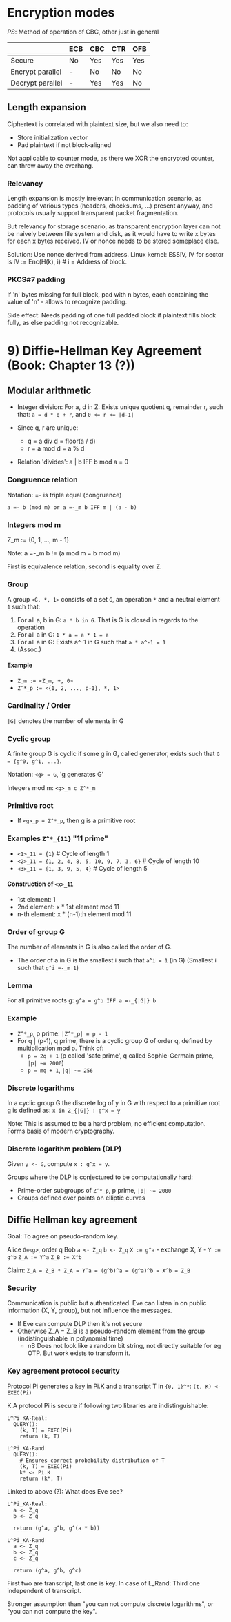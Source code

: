 # Encryption modes


*PS*: Method of operation of CBC, other just in general

|                  | ECB | CBC | CTR | OFB |
| ---------------- | --- | --- | --- | --- |
| Secure           | No  | Yes | Yes | Yes |
| Encrypt parallel | -   | No  | No  | No  |
| Decrypt parallel | -   | Yes | Yes | No  |

## Length expansion

Ciphertext is correlated with plaintext size, but we also need to:
- Store initialization vector
- Pad plaintext if not block-aligned

Not applicable to counter mode, as there we XOR the encrypted counter, can
throw away the overhang.

### Relevancy

Length expansion is mostly irrelevant in communication scenario, as padding of
various types (headers, checksums, ...) present anyway, and protocols usually
support transparent packet fragmentation.

But relevancy for storage scenario, as transparent encryption layer can not be
naively between file system and disk, as it would have to write x bytes for
each x bytes received. IV or nonce needs to be stored someplace else.

Solution: Use nonce derived from address. Linux kernel: ESSIV, IV for sector is
IV := Enc(H(k), i) # i = Address of block.

### PKCS#7 padding

If 'n' bytes missing for full block, pad with n bytes, each containing the
value of 'n' - allows to recognize padding.

Side effect: Needs padding of one full padded block if plaintext fills block
fully, as else padding not recognizable.

# 9) Diffie-Hellman Key Agreement (Book: Chapter 13 (?))

## Modular arithmetic

- Integer division: For a, d in Z: Exists unique quotient q, remainder r, such
  that: `a = d * q + r`, and `0 <= r <= |d-1|`

- Since q, r are unique:
  - q = a div d = floor(a / d)
  - r = a mod d = a % d

- Relation 'divides': a | b IFF b mod a = 0

### Congruence relation

Notation: =- is triple equal (congruence)

`a =- b (mod m) or a =-_m b IFF m | (a - b)`

### Integers mod m

Z_m := {0, 1, ..., m - 1}

Note: a =-_m b != (a mod m = b mod m)

First is equivalence relation, second is equality over Z.

### Group

A group `<G, *, 1>` consists of a set `G`, an operation `*` and a neutral
element `1` such that:
1) For all a, b in G: `a * b in G`. That is G is closed in regards to the operation
2) For all a in G: `1 * a = a * 1 = a`
3) For all a in G: Exists a^-1 in G such that `a * a^-1 = 1`
4) (Assoc.)

#### Example

* `Z_m := <Z_m, +, 0>`
* `Z^*_p := <{1, 2, ..., p-1}, *, 1>`

### Cardinality / Order

`|G|` denotes the number of elements in G

### Cyclic group

A finite group G is cyclic if some g in G, called generator, exists such that
`G = {g^0, g^1, ...}`.

Notation: `<g> = G`, 'g generates G'

Integers mod m: `<g>_m c Z^*_m`

### Primitive root

- If `<g>_p = Z^*_p`, then g is a primitive root

### Examples `Z^*_{11}` "11 prime"
- `<1>_11 = {1}` # Cycle of length 1
- `<2>_11 = {1, 2, 4, 8, 5, 10, 9, 7, 3, 6}` # Cycle of length 10
- `<3>_11 = {1, 3, 9, 5, 4}` # Cycle of length 5

#### Construction of `<x>_11`

- 1st element: 1
- 2nd element: x * 1st element mod 11
- n-th element: x * (n-1)th element mod 11

### Order of group G

The number of elements in G is also called the order of G.

- The order of a in G is the smallest i such that `a^i = 1` (in G)
  (Smallest i such that `g^i =-_m 1`)

### Lemma

For all primitive roots g:
`g^a = g^b IFF a =-_{|G|} b`

### Example

* `Z^*_p`, p prime: `|Z^*_p| = p - 1`
* For q | (p-1), q prime, there is a cyclic group G of order q, defined by
  multiplication mod p.
  Think of:
    - `p = 2q + 1` (p called 'safe prime', q called Sophie-Germain prime, `|p| ~= 2000`)
    - `p = mq + 1`, `|q| ~= 256`

### Discrete logarithms

In a cyclic group G the discrete log of y in G with respect to a primitive root
g is defined as: `x in Z_{|G|} : g^x = y`

Note: This is assumed to be a hard problem, no efficient computation. Forms
basis of modern cryptography.

### Discrete logarithm problem (DLP)

Given `y <- G`, compute `x : g^x = y`.

Groups where the DLP is conjectured to be computationally hard:
- Prime-order subgroups of `Z^*_p`, p prime, `|p| ~= 2000`
- Groups defined over points on elliptic curves

## Diffie Hellman key agreement

Goal: To agree on pseudo-random key.

Alice         `G=<g>`, order q          Bob
`a <- Z_q`                              `b <- Z_q`
`X := g^a`    - exchange X, Y -         `Y := g^b`
`Z_A := Y^a`                            `Z_B := X^b`

Claim: `Z_A = Z_B * Z_A = Y^a = (g^b)^a = (g^a)^b = X^b = Z_B`

### Security

Communication is public but authenticated. Eve can listen in on public
information (X, Y, group), but not influence the messages.

- If Eve can compute DLP then it's not secure
- Otherwise Z_A = Z_B is a pseudo-random element from the group (indistinguishable in polynomial time)
  - nB Does not look like a random bit string, not directly suitable for eg
    OTP. But work exists to transform it.

### Key agreement protocol security

Protocol Pi generates a key in Pi.K and a transcript T in `{0, 1}^*`:
`(t, K) <- EXEC(Pi)`

K.A protocol Pi is secure if following two libraries are indistinguishable:

```
L^Pi_KA-Real:
  QUERY():
    (k, T) = EXEC(Pi)
    return (k, T)

L^Pi_KA-Rand
  QUERY():
    # Ensures correct probability distribution of T
    (k, T) = EXEC(Pi)
    k* <- Pi.K
    return (k*, T)
```


Linked to above (?): What does Eve see?
```
L^Pi_KA-Real:
  a <- Z_q
  b <- Z_q

  return (g^a, g^b, g^(a * b))

L^Pi_KA-Rand
  a <- Z_q
  b <- Z_q
  c <- Z_q

  return (g^a, g^b, g^c)
```

First two are transcript, last one is key. In case of L_Rand: Third one
independent of transcript.

Stronger assumption than "you can not compute discrete logarithms", or "you can
not compute the key".
